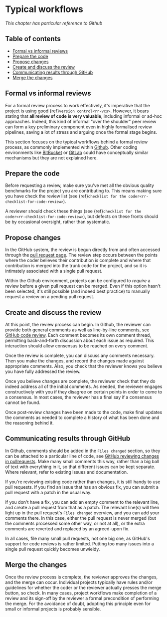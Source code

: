 # Typical workflows

*This chapter has particular reference to Github*

## Table of contents

- [Formal vs informal reviews](#formal-vs-informal-reviews)
- [Prepare the code](#prepare-the-code)
- [Propose changes](#propose-changes)
- [Create and discuss the review](#preate-and-discuss-the-review)
- [Communicating results through GitHub](#communicating-results-through-GitHub)
- [Merge the changes](#merge-the-changes)

## Formal vs informal reviews

For a formal review process to work effectively, it's imperative that the project is using good {ref}`version control<rr-vcs>`. However, it bears stating that **all review of code is very valuable**, including informal or ad-hoc approaches. Indeed, this kind of informal "over the shoulder" peer review can form a key preliminary component even in highly formalised review pipelines, saving a lot of stress and arguing once the formal stage begins.

This section focuses on the typical workflows behind a formal review process, as commonly implemented within [Github](https://github.com/).
Other coding environments like [BitBucket](https://bitbucket.org/) or [GitLab](https://about.gitlab.com/) could have conceptually similar mechanisms but they are not explained here.

## Prepare the code

Before requesting a review, make sure you've met all the obvious quality benchmarks for the project you are contributing to. This means making sure you have check the review list (see {ref}`checklist for the coder<rr-checklist-for-code-review>`).

A reviewer should check these things (see {ref}`checklist for the coder<rr-checklist-for-code-review>`), but defects on these fronts should be by occasional oversight, rather than systematic.

## Propose changes

In the GitHub system, the review is begun directly from and often accessed through the [pull request page](https://docs.github.com/en/free-pro-team@latest/github/collaborating-with-issues-and-pull-requests/creating-a-pull-request).
The review step occurs between the points where the coder believes their contribution is complete and where that contribution is merged into the trunk code for the project, and so it is intimately associated with a single pull request.

Within the Github environment, projects can be configured to *require* a review before a given pull request can be merged.
Even if this option hasn't been selected, it's still possible (and indeed best practice) to manually request a review on a pending pull request.

## Create and discuss the review

At this point, the review process can begin. In Github, the reviewer can provide both general comments as well as line-by-line comments, see [GitHub code review](https://github.com/features/code-review).
Each comment becomes its own comment thread, permitting back-and-forth discussion about each issue as required.
This interaction should allow consensus to be reached on every comment.

Once the review is complete, you can discuss any comments necessary. Then you make the changes, and record the changes made against appropriate comments. Also, you check that the reviewer knows you believe you have fully addressed the review.

Once you believe changes are complete, the reviewer check that they do indeed address all of the initial comments. As needed, the reviewer engages constructively with you if they disagree on certain points in order to come to a consensus. In most cases, the reviewer has a final say if a consensus cannot be found.

Once post-review changes have been made to the code, make final updates the comments as needed to complete a history of what has been done and the reasoning behind it.

## Communicating results through GitHub

In Github, comments should be added in the `Files changed` section, so they can be attached to a particular line of code, see [GitHub reviewing changes in pullrequests](https://docs.github.com/en/free-pro-team@latest/github/collaborating-with-issues-and-pull-requests/reviewing-changes-in-pull-requests). Make many small comments this way, rather than a big ball of text with everything in it, so that different issues can be kept separate. Where relevant, refer to existing Issues and documentation.

If you're reviewing existing code rather than changes, it is still handy to use pull requests. If you find an issue that has an obvious fix, you can submit a pull request with a patch in the usual way.

If you don't have a fix, you can add an empty comment to the relevant line, and create a pull request from that as a patch. The relevant line(s) will then light up in the pull request's `Files changed` overview, and you can add your comments there. In this case, either the pull request is never merged (but the comments processed some other way, or not at all), or the extra comments are reverted and replaced by an agreed-upon fix.

In all cases, file many small pull requests, not one big one, as GitHub's support for code reviews is rather limited. Putting too many issues into a single pull request quickly becomes unwieldy.

## Merge the changes

Once the review process is complete, the reviewer approves the changes, and the merge can occur.
Individual projects typically have rules and/or guidelines for whether the coder or the reviewer actually presses the merge button, so check.
In many cases, project workflows make completion of a review and its sign-off by the reviewer a formal precondition of performing the merge.
For the avoidance of doubt, adopting this principle even for small or informal projects is probably sensible.
